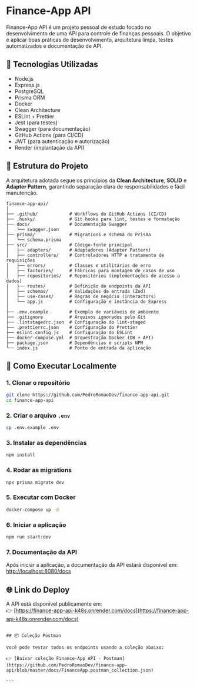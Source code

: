 # Finance-App API

Finance-App API é um projeto pessoal de estudo focado no desenvolvimento de uma API para controle de finanças pessoais. O objetivo é aplicar boas práticas de desenvolvimento, arquitetura limpa, testes automatizados e documentação de API.

## 🦰 Tecnologias Utilizadas

- Node.js
- Express.js
- PostgreSQL
- Prisma ORM
- Docker
- Clean Architecture
- ESLint + Prettier
- Jest (para testes)
- Swagger (para documentação)
- GitHub Actions (para CI/CD)
- JWT (para autenticação e autorização)
- Render (implantação da API)

## 📁 Estrutura do Projeto

A arquitetura adotada segue os princípios da **Clean Architecture**, **SOLID** e **Adapter Pattern**, garantindo separação clara de responsabilidades e fácil manutenção.

```
finance-app-api/
│
├── .github/            # Workflows do GitHub Actions (CI/CD)
├── .husky/             # Git hooks para lint, testes e formatação
├── docs/               # Documentação Swagger
│   └── swagger.json
├── prisma/             # Migrations e schema do Prisma
│   └── schema.prisma
├── src/                # Código-fonte principal
│   ├── adapters/       # Adaptadores (Adapter Pattern)
│   ├── controllers/    # Controladores HTTP e tratamento de requisições
│   ├── errors/         # Classes e utilitários de erro
│   ├── factories/      # Fábricas para montagem de casos de uso
│   ├── repositories/   # Repositórios (implementações de acesso a dados)
│   ├── routes/         # Definição de endpoints da API
│   ├── schemas/        # Validações de entrada (Zod)
│   ├── use-cases/      # Regras de negócio (interactors)
│   └── app.js          # Configuração e instância do Express
│
├── .env.example        # Exemplo de variáveis de ambiente
├── .gitignore          # Arquivos ignorados pelo Git
├── .lintstagedrc.json  # Configuração do lint-staged
├── .prettierrc.json    # Configuração do Prettier
├── eslint.config.js    # Configuração do ESLint
├── docker-compose.yml  # Orquestração Docker (DB + API)
├── package.json        # Dependências e scripts NPM
└── index.js            # Ponto de entrada da aplicação
```

## 🚀 Como Executar Localmente

### 1. Clonar o repositório

```bash
git clone https://github.com/PedroRomaoDev/finance-app-api.git
cd finance-app-api
```

### 2. Criar o arquivo `.env`

```bash
cp .env.example .env
```

### 3. Instalar as dependências

```bash
npm install
```

### 4. Rodar as migrations

```bash
npx prisma migrate dev
```

### 5. Executar com Docker

```bash
docker-compose up -d
```

### 6. Iniciar a aplicação

```bash
npm run start:dev
```

### 7. Documentação da API

Após iniciar a aplicação, a documentação da API estará disponível em:  
[http://localhost:8080/docs](http://localhost:8080/docs)

## 🌐 Link do Deploy

A API está disponível publicamente em:  
👉 [https://finance-app-api-k48s.onrender.com/docs](https://finance-app-api-k48s.onrender.com/docs)

```

## 📦 Coleção Postman

Você pode testar todos os endpoints usando a coleção abaixo:

👉 [Baixar coleção Finance-App API - Postman](https://github.com/PedroRomaoDev/finance-app-api/blob/master/docs/FinanceApp.postman_collection.json)

---
```
